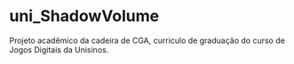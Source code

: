 # uni_ShadowVolume
Projeto acadêmico da cadeira de CGA, curriculo de graduação do curso de Jogos Digitais da Unisinos.
